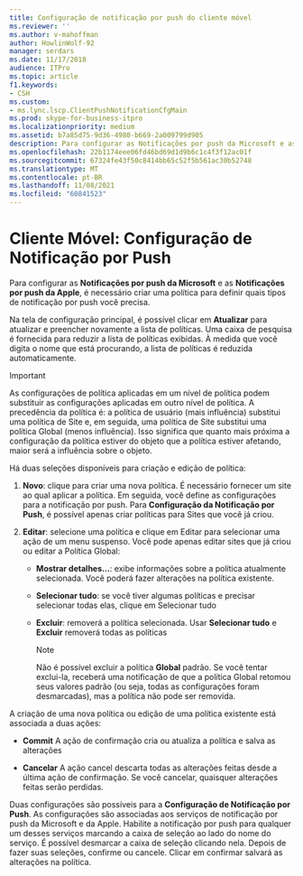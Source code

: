 ```yaml
---
title: Configuração de notificação por push do cliente móvel
ms.reviewer: ''
ms.author: v-mahoffman
author: HowlinWolf-92
manager: serdars
ms.date: 11/17/2018
audience: ITPro
ms.topic: article
f1.keywords:
- CSH
ms.custom:
- ms.lync.lscp.ClientPushNotificationCfgMain
ms.prod: skype-for-business-itpro
ms.localizationpriority: medium
ms.assetid: b7a85d75-9d36-4980-b669-2a009799d905
description: Para configurar as Notificações por push da Microsoft e asNotificações por push da Apple, é necessário criar uma política para definir quais tipos de notificação por push você precisa.
ms.openlocfilehash: 22b1174eee06fd46bd69d1d9b6c1c4f3f12ac01f
ms.sourcegitcommit: 67324fe43f50c8414bb65c52f5b561ac30b52748
ms.translationtype: MT
ms.contentlocale: pt-BR
ms.lasthandoff: 11/08/2021
ms.locfileid: "60841523"
---
```

# <a name="mobile-client-push-notification-configuration"></a>Cliente Móvel: Configuração de Notificação por Push
 
Para configurar as **Notificações por push da Microsoft** e as **Notificações por push da Apple**, é necessário criar uma política para definir quais tipos de notificação por push você precisa.
  
Na tela de configuração principal, é possível clicar em **Atualizar** para atualizar e preencher novamente a lista de políticas. Uma caixa de pesquisa é fornecida para reduzir a lista de políticas exibidas. À medida que você digita o nome que está procurando, a lista de políticas é reduzida automaticamente.
  
> [!IMPORTANT]
> As configurações de política aplicadas em um nível de política podem substituir as configurações aplicadas em outro nível de política. A precedência da política é: a política de usuário (mais influência) substitui uma política de Site e, em seguida, uma política de Site substitui uma política Global (menos influência). Isso significa que quanto mais próxima a configuração da política estiver do objeto que a política estiver afetando, maior será a influência sobre o objeto. 
  
Há duas seleções disponíveis para criação e edição de política:
  
1. **Novo**: clique para criar uma nova política. É necessário fornecer um site ao qual aplicar a política. Em seguida, você define as configurações para a notificação por push. Para **Configuração da Notificação por Push**, é possível apenas criar políticas para Sites que você já criou.
    
2. **Editar**: selecione uma política e clique em Editar para selecionar uma ação de um menu suspenso. Você pode apenas editar sites que já criou ou editar a Política Global:
    
   - **Mostrar detalhes…**: exibe informações sobre a política atualmente selecionada. Você poderá fazer alterações na política existente.
    
   - **Selecionar tudo**: se você tiver algumas políticas e precisar selecionar todas elas, clique em Selecionar tudo
    
   - **Excluir**: removerá a política selecionada. Usar **Selecionar tudo** e **Excluir** removerá todas as políticas
    
     > [!NOTE]
     > Não é possível excluir a política **Global** padrão. Se você tentar exclui-la, receberá uma notificação de que a política Global retomou seus valores padrão (ou seja, todas as configurações foram desmarcadas), mas a política não pode ser removida.
  
A criação de uma nova política ou edição de uma política existente está associada a duas ações:
  
- **Commit** A ação de confirmação cria ou atualiza a política e salva as alterações
    
- **Cancelar** A ação cancel descarta todas as alterações feitas desde a última ação de confirmação. Se você cancelar, quaisquer alterações feitas serão perdidas.
    
Duas configurações são possíveis para a **Configuração de Notificação por Push**. As configurações são associadas aos serviços de notificação por push da Microsoft e da Apple. Habilite a notificação por push para qualquer um desses serviços marcando a caixa de seleção ao lado do nome do serviço. É possível desmarcar a caixa de seleção clicando nela. Depois de fazer suas seleções, confirme ou cancele. Clicar em confirmar salvará as alterações na política.
  

